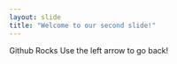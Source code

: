 ```yaml
---
layout: slide
title: "Welcome to our second slide!"
---
```

Github Rocks
Use the left arrow to go back!
